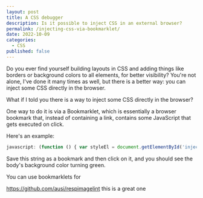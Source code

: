 ```yaml
---
layout: post
title: A CSS debugger
description: Is it possible to inject CSS in an external browser?
permalink: /injecting-css-via-bookmarklet/
date: 2022-10-09
categories:
  - CSS
published: false
---
```


Do you ever find yourself building layouts in CSS and adding things like borders or background colors to all elements, for better visibility? You're not alone, I've done it many times as well, but there is a better way: you can inject some CSS directly in the browser.

What if I told you
there is a way to inject some CSS directly in the browser?

One way to do it is via a Bookmarklet, which is essentially a browser bookmark that, instead of containing a link, contains some JavaScript that gets executed on click.

Here's an example:

```js
javascript: (function () { var styleEl = document.getElementById('injected-css'); if (styleEl) { styleEl.remove(); return; } styleEl = document.createElement('style'); styleEl.id = 'injected-css'; styleEl.innerHTML = 'body { background-color: green }'; document.body.append(styleEl); })();
```

Save this string as a bookmark and then click on it, and you should see the body's background color turning green.

You can use bookmarklets for

https://github.com/ausi/respimagelint this is a great one